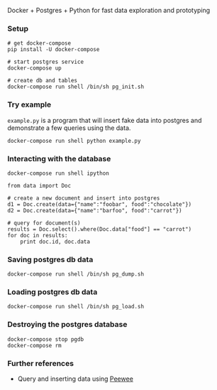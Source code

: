 Docker + Postgres + Python for fast data exploration and prototyping

### Setup

```
# get docker-compose
pip install -U docker-compose

# start postgres service
docker-compose up

# create db and tables
docker-compose run shell /bin/sh pg_init.sh
```

### Try example

`example.py` is a program that will insert fake data into postgres and demonstrate a few queries using the data.

```
docker-compose run shell python example.py
```


### Interacting with the database

```
docker-compose run shell ipython
```

```
from data import Doc

# create a new document and insert into postgres
d1 = Doc.create(data={"name":"foobar", food":"chocolate"})
d2 = Doc.create(data={"name":"barfoo", food":"carrot"})

# query for document(s)
results = Doc.select().where(Doc.data["food"] == "carrot")
for doc in results:
    print doc.id, doc.data

```

### Saving postgres db data

```
docker-compose run shell /bin/sh pg_dump.sh
```

### Loading postgres db data

```
docker-compose run shell /bin/sh pg_load.sh
```


### Destroying the postgres database

```
docker-compose stop pgdb
docker-compose rm
```


### Further references

* Query and inserting data using [Peewee](https://peewee.readthedocs.org/en/latest/peewee/playhouse.html#using-hstore)
